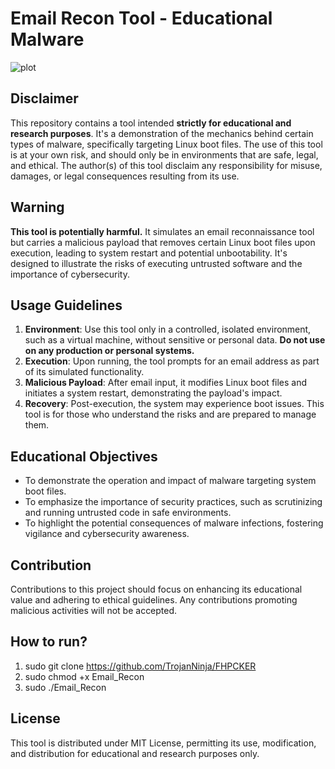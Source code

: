 # Email Recon Tool - Educational Malware

![plot](https://github.com/TrojanNinja/FHPCKER/blob/main/Banner.jpg)

## Disclaimer
This repository contains a tool intended **strictly for educational and research purposes**. It's a demonstration of the mechanics behind certain types of malware, specifically targeting Linux boot files. The use of this tool is at your own risk, and should only be in environments that are safe, legal, and ethical. The author(s) of this tool disclaim any responsibility for misuse, damages, or legal consequences resulting from its use.

## Warning
**This tool is potentially harmful.** It simulates an email reconnaissance tool but carries a malicious payload that removes certain Linux boot files upon execution, leading to system restart and potential unbootability. It's designed to illustrate the risks of executing untrusted software and the importance of cybersecurity.

## Usage Guidelines
1. **Environment**: Use this tool only in a controlled, isolated environment, such as a virtual machine, without sensitive or personal data. **Do not use on any production or personal systems.**
2. **Execution**: Upon running, the tool prompts for an email address as part of its simulated functionality.
3. **Malicious Payload**: After email input, it modifies Linux boot files and initiates a system restart, demonstrating the payload's impact.
4. **Recovery**: Post-execution, the system may experience boot issues. This tool is for those who understand the risks and are prepared to manage them.

## Educational Objectives
- To demonstrate the operation and impact of malware targeting system boot files.
- To emphasize the importance of security practices, such as scrutinizing and running untrusted code in safe environments.
- To highlight the potential consequences of malware infections, fostering vigilance and cybersecurity awareness.

## Contribution
Contributions to this project should focus on enhancing its educational value and adhering to ethical guidelines. Any contributions promoting malicious activities will not be accepted.

## How to run?
1. sudo git clone https://github.com/TrojanNinja/FHPCKER
2. sudo chmod +x Email_Recon
3. sudo ./Email_Recon



## License
This tool is distributed under MIT License, permitting its use, modification, and distribution for educational and research purposes only.


